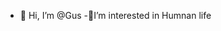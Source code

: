 - 👋 Hi, I’m @Gus
-🌱I’m interested in Humnan life 
<!---
xbrrox/xbrrox is a ✨ special ✨ repository because its `README.md` (this file) appears on your GitHub profile.
You can click the Preview link to take a look at your changes.
--->
